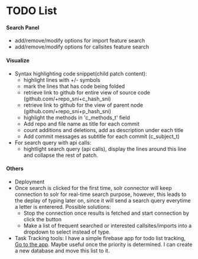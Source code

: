 # TODO List

#### Search Panel
- add/remove/modify options for import feature search
- add/remove/modify options for callsites feature search

#### Visualize
- Syntax highlighting code snippet(child patch content):
    - highlight lines with +/- symbols
    - mark the lines that has code being folded
    - retrieve link to github for entire view of source code (github.com/+repo_sni+c_hash_sni)
    - retrieve link to github for the view of parent node (github.com/+repo_sni+p_hash_sni)
    - highlight the methods in 'c_methods_t' field
    - Add repo and file name as title for each commit
    - count additions and deletions, add as description under each title
    - Add commit messages as subtitle for each commit (c_subject_t)
- For search query with api calls:
    - hightlight search query (api calls), display the lines around this line and collapse the rest of patch.

#### Others
- Deployment
- Once search is clicked for the first time, solr connector will keep connection to solr for real-time search purpose, however, this leads to the deplay of typing later on, since it will send a search query everytime a letter is enterered. Possible solutions:
    - Stop the connection once results is fetched and start connection by click the button
    - Make a list of frequent searched or interested callsites/imports into a dropdown to select instead of type.
- Task Tracking tools: I have a simple firebase app for todo list tracking, [Go to the app](https://ohmywebsite.firebaseapp.com/apps/todosList/). Maybe useful once the priority is determined. I can create a new database and move this list to it. 
    
